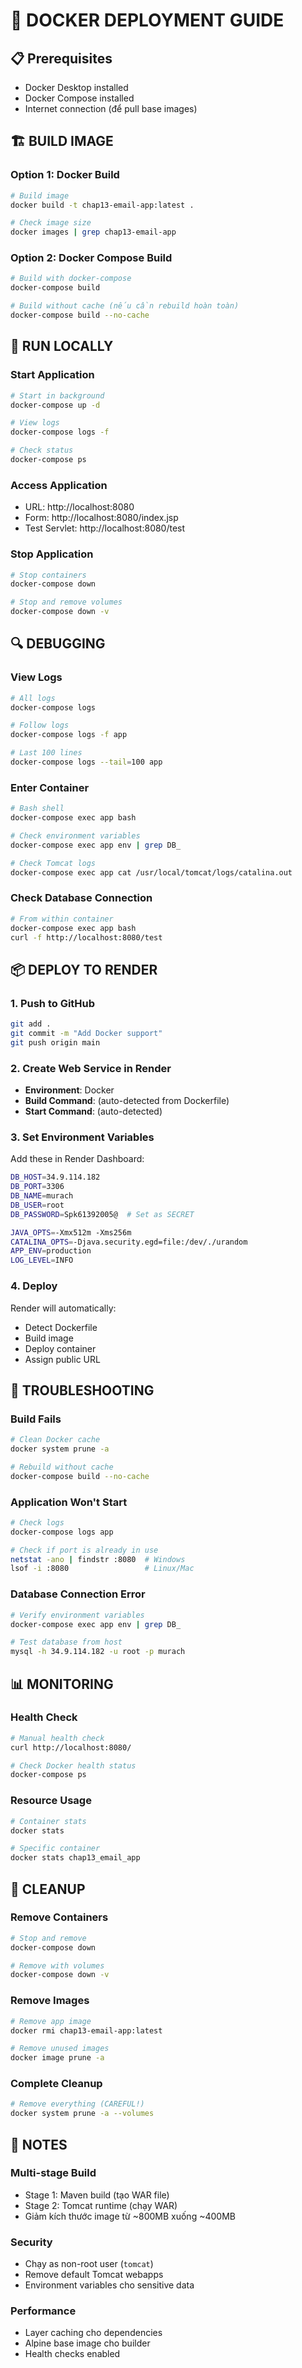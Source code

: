 # 🐳 DOCKER DEPLOYMENT GUIDE

## 📋 Prerequisites

- Docker Desktop installed
- Docker Compose installed
- Internet connection (để pull base images)

## 🏗️ BUILD IMAGE

### Option 1: Docker Build
```bash
# Build image
docker build -t chap13-email-app:latest .

# Check image size
docker images | grep chap13-email-app
```

### Option 2: Docker Compose Build
```bash
# Build with docker-compose
docker-compose build

# Build without cache (nếu cần rebuild hoàn toàn)
docker-compose build --no-cache
```

## 🚀 RUN LOCALLY

### Start Application
```bash
# Start in background
docker-compose up -d

# View logs
docker-compose logs -f

# Check status
docker-compose ps
```

### Access Application
- URL: http://localhost:8080
- Form: http://localhost:8080/index.jsp
- Test Servlet: http://localhost:8080/test

### Stop Application
```bash
# Stop containers
docker-compose down

# Stop and remove volumes
docker-compose down -v
```

## 🔍 DEBUGGING

### View Logs
```bash
# All logs
docker-compose logs

# Follow logs
docker-compose logs -f app

# Last 100 lines
docker-compose logs --tail=100 app
```

### Enter Container
```bash
# Bash shell
docker-compose exec app bash

# Check environment variables
docker-compose exec app env | grep DB_

# Check Tomcat logs
docker-compose exec app cat /usr/local/tomcat/logs/catalina.out
```

### Check Database Connection
```bash
# From within container
docker-compose exec app bash
curl -f http://localhost:8080/test
```

## 📦 DEPLOY TO RENDER

### 1. Push to GitHub
```bash
git add .
git commit -m "Add Docker support"
git push origin main
```

### 2. Create Web Service in Render

- **Environment**: Docker
- **Build Command**: (auto-detected from Dockerfile)
- **Start Command**: (auto-detected)

### 3. Set Environment Variables

Add these in Render Dashboard:

```bash
DB_HOST=34.9.114.182
DB_PORT=3306
DB_NAME=murach
DB_USER=root
DB_PASSWORD=Spk61392005@  # Set as SECRET

JAVA_OPTS=-Xmx512m -Xms256m
CATALINA_OPTS=-Djava.security.egd=file:/dev/./urandom
APP_ENV=production
LOG_LEVEL=INFO
```

### 4. Deploy
Render will automatically:
- Detect Dockerfile
- Build image
- Deploy container
- Assign public URL

## 🔧 TROUBLESHOOTING

### Build Fails
```bash
# Clean Docker cache
docker system prune -a

# Rebuild without cache
docker-compose build --no-cache
```

### Application Won't Start
```bash
# Check logs
docker-compose logs app

# Check if port is already in use
netstat -ano | findstr :8080  # Windows
lsof -i :8080                 # Linux/Mac
```

### Database Connection Error
```bash
# Verify environment variables
docker-compose exec app env | grep DB_

# Test database from host
mysql -h 34.9.114.182 -u root -p murach
```

## 📊 MONITORING

### Health Check
```bash
# Manual health check
curl http://localhost:8080/

# Check Docker health status
docker-compose ps
```

### Resource Usage
```bash
# Container stats
docker stats

# Specific container
docker stats chap13_email_app
```

## 🧹 CLEANUP

### Remove Containers
```bash
# Stop and remove
docker-compose down

# Remove with volumes
docker-compose down -v
```

### Remove Images
```bash
# Remove app image
docker rmi chap13-email-app:latest

# Remove unused images
docker image prune -a
```

### Complete Cleanup
```bash
# Remove everything (CAREFUL!)
docker system prune -a --volumes
```

## 📝 NOTES

### Multi-stage Build
- Stage 1: Maven build (tạo WAR file)
- Stage 2: Tomcat runtime (chạy WAR)
- Giảm kích thước image từ ~800MB xuống ~400MB

### Security
- Chạy as non-root user (`tomcat`)
- Remove default Tomcat webapps
- Environment variables cho sensitive data

### Performance
- Layer caching cho dependencies
- Alpine base image cho builder
- Health checks enabled
